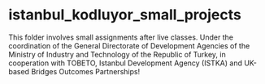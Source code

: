 # istanbul_kodluyor_small_projects
This folder involves small assignments after live classes. Under the coordination of the General Directorate of Development Agencies of the Ministry of Industry and Technology of the Republic of Turkey, in cooperation with TOBETO, Istanbul Development Agency (ISTKA) and UK-based Bridges Outcomes Partnerships!

